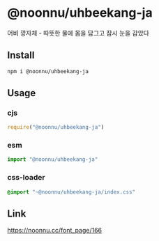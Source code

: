 # @noonnu/uhbeekang-ja
어비 깡자체 - 따뜻한 물에 몸을 담그고 잠시 눈을 감았다

## Install
```sh
npm i @noonnu/uhbeekang-ja
```
## Usage
### cjs
```js
require("@noonnu/uhbeekang-ja")
```
### esm
```js
import "@noonnu/uhbeekang-ja"
```
### css-loader
```css
@import "~@noonnu/uhbeekang-ja/index.css"
```

## Link
https://noonnu.cc/font_page/166